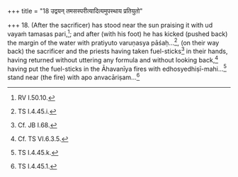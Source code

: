 +++
title = "18 उद्वयन् तमसस्परीत्यादित्यमुपस्थाय प्रतियुतो"

+++
18. (After the sacrificer) has stood near the sun praising it with ud vayaṁ tamasas pari,[^1]; and after (with his foot) he has kicked (pushed back) the margin of the water with pratiyuto varuṇasya pāśaḥ...[^2], (on their way back) the sacrificer and the priests having taken fuel-sticks[^3] in their hands, having returned without uttering any formula and without looking back,[^4] having put the fuel-sticks in the Āhavanīya fires with edhosyedhiṣī-mahi...[^6] stand near (the fire) with apo anvacāriṣam...[^7]  


[^1]: RV I.50.10.  

[^2]: TS I.4.45.i.  

[^3]: Cf. JB I.68.  

[^4]: Cf. TS VI.6.3.5.  

[^5]: Cf. JB I.68.  

[^6]: TS I.4.45.k.  

[^7]: TS I.4.45.1.  
